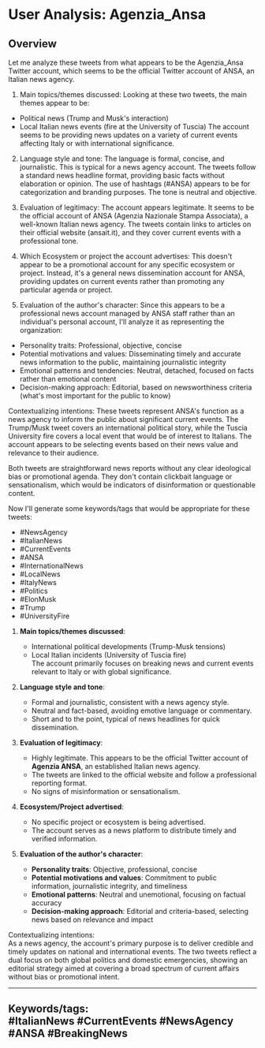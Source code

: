 # User Analysis: Agenzia_Ansa

## Overview

<think>
Let me analyze these tweets from what appears to be the Agenzia_Ansa Twitter account, which seems to be the official Twitter account of ANSA, an Italian news agency.

1. Main topics/themes discussed:
Looking at these two tweets, the main themes appear to be:
- Political news (Trump and Musk's interaction)
- Local Italian news events (fire at the University of Tuscia)
The account seems to be providing news updates on a variety of current events affecting Italy or with international significance.

2. Language style and tone:
The language is formal, concise, and journalistic. This is typical for a news agency account. The tweets follow a standard news headline format, providing basic facts without elaboration or opinion. The use of hashtags (#ANSA) appears to be for categorization and branding purposes. The tone is neutral and objective.

3. Evaluation of legitimacy:
The account appears legitimate. It seems to be the official account of ANSA (Agenzia Nazionale Stampa Associata), a well-known Italian news agency. The tweets contain links to articles on their official website (ansait.it), and they cover current events with a professional tone.

4. Which Ecosystem or project the account advertises:
This doesn't appear to be a promotional account for any specific ecosystem or project. Instead, it's a general news dissemination account for ANSA, providing updates on current events rather than promoting any particular agenda or project.

5. Evaluation of the author's character:
Since this appears to be a professional news account managed by ANSA staff rather than an individual's personal account, I'll analyze it as representing the organization:

- Personality traits: Professional, objective, concise
- Potential motivations and values: Disseminating timely and accurate news information to the public, maintaining journalistic integrity
- Emotional patterns and tendencies: Neutral, detached, focused on facts rather than emotional content
- Decision-making approach: Editorial, based on newsworthiness criteria (what's most important for the public to know)

Contextualizing intentions:
These tweets represent ANSA's function as a news agency to inform the public about significant current events. The Trump/Musk tweet covers an international political story, while the Tuscia University fire covers a local event that would be of interest to Italians. The account appears to be selecting events based on their news value and relevance to their audience.

Both tweets are straightforward news reports without any clear ideological bias or promotional agenda. They don't contain clickbait language or sensationalism, which would be indicators of disinformation or questionable content.

Now I'll generate some keywords/tags that would be appropriate for these tweets:
- #NewsAgency
- #ItalianNews
- #CurrentEvents
- #ANSA
- #InternationalNews
- #LocalNews
- #ItalyNews
- #Politics
- #ElonMusk
- #Trump
- #UniversityFire
</think>

1. **Main topics/themes discussed**:  
   - International political developments (Trump-Musk tensions)  
   - Local Italian incidents (University of Tuscia fire)  
   The account primarily focuses on breaking news and current events relevant to Italy or with global significance.

2. **Language style and tone**:  
   - Formal and journalistic, consistent with a news agency style.  
   - Neutral and fact-based, avoiding emotive language or commentary.  
   - Short and to the point, typical of news headlines for quick dissemination.

3. **Evaluation of legitimacy**:  
   - Highly legitimate. This appears to be the official Twitter account of **Agenzia ANSA**, an established Italian news agency.  
   - The tweets are linked to the official website and follow a professional reporting format.  
   - No signs of misinformation or sensationalism.

4. **Ecosystem/Project advertised**:  
   - No specific project or ecosystem is being advertised.  
   - The account serves as a news platform to distribute timely and verified information.

5. **Evaluation of the author's character**:  
   - **Personality traits**: Objective, professional, concise  
   - **Potential motivations and values**: Commitment to public information, journalistic integrity, and timeliness  
   - **Emotional patterns**: Neutral and unemotional, focusing on factual accuracy  
   - **Decision-making approach**: Editorial and criteria-based, selecting news based on relevance and impact

Contextualizing intentions:  
As a news agency, the account's primary purpose is to deliver credible and timely updates on national and international events. The two tweets reflect a dual focus on both global politics and domestic emergencies, showing an editorial strategy aimed at covering a broad spectrum of current affairs without bias or promotional intent.

---

**Keywords/tags**:  
#ItalianNews #CurrentEvents #NewsAgency #ANSA #BreakingNews
---
